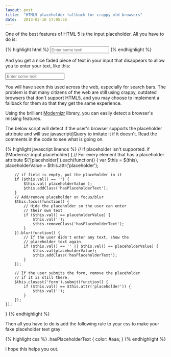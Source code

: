```yaml
---
layout: post
title:  "HTML5 placeholder fallback for crappy old browsers"
date:   2013-02-16 17:05:55
---
```


One of the best features of HTML 5 is the input placeholder. All you have to do is:

{% highlight html %}
<input type="text" placeholder="Enter some text!">
{% endhighlight %}

And you get a nice faded piece of text in your input that disappears to allow you to enter your text, like this:

<input type="text" placeholder="Enter some text!">

You will have seen this used across the web, especially for search bars. The problem is that many citizens of the web are still using crappy, outdated browsers that don't support HTML5, and you may choose to implement a fallback for them so that they get the same experience.

Using the brilliant [Modernizr](http://modernizr.com/) library, you can easily detect a browser's missing features.

The below script will detect if the user's browser supports the placeholder attribute and will use javascript/jQuery to imitate it if it doesn't. Read the comments in the code to see what is going on.

{% highlight javascript linenos %}
// If placeholder isn't supported.
if (!Modernizr.input.placeholder) {
    // For every element that has a placeholder attribute
    $('[placeholder]').each(function() {
        var $this = $(this),
            placeholderValue = $this.attr('placeholder');

        // if field is empty, put the placeholder in it
        if ($this.val() == '') {
            $this.val( placeholderValue );
            $this.addClass('hasPlaceholderText');
        }
        // Add/remove placeholder on focus/blur
        $this.focus(function() {
            // Hide the placeholder so the user can enter
            // their own text
            if ($this.val() == placeholderValue) {
                $this.val('');
                $this.removeClass('hasPlaceholderText');
            }
        }).blur(function() {
            // If the user didn't enter any text, show the
            // placeholder text again.
            if ($this.val() == '' || $this.val() == placeholderValue) {
                $this.val(placeholderValue);
                $this.addClass('hasPlaceholderText');
            }
        });

        // If the user submits the form, remove the placeholder
        // if it is still there.
        $this.closest('form').submit(function() {
            if ($this.val() == $this.attr('placeholder')) {
                $this.val('');
            }
        });
    });
}
{% endhighlight %}

Then all you have to do is add the following rule to your css to make your fake placeholder text gray:

{% highlight css %}
.hasPlaceholderText {
    color: #aaa;
}
{% endhighlight %}

I hope this helps you out.

<script>
(function($) {
    if (!Modernizr.input.placeholder) {
        // For every element that has a placeholder attribute
        $('[placeholder]').each(function() {
            var $this = $(this),
                placeholderValue = $this.attr('placeholder'); // Save the value of the placeholder for later

            if ($this.val() == '') { // if field is empty, put the placeholder in it
                $this.val( placeholderValue );
                $this.addClass('hasPlaceholderText');
            }
            // Add/remove placeholder on focus/blur
            $this.focus(function() {
                // Hide the placeholder so the user can enter their own text
                if ($this.val() == placeholderValue) {
                    $this.val('');
                    $this.removeClass('hasPlaceholderText');
                }
            }).blur(function() {
            // If the user didn't enter any text, show the placeholder text again.
                if ($this.val() == '' || $this.val() == placeholderValue) {
                    $this.val(placeholderValue);
                    $this.addClass('hasPlaceholderText');
                }
            });

            // If the user submits the form, remove the placeholder if it is still there.
            $this.closest('form').submit(function() {
                if ($this.val() == $this.attr('placeholder')) {
                    $this.val('');
                }
            });
        });
    }
})(jQuery);
</script>
<style>
.hasPlaceholderText {
    color: #aaa;
}
</style>